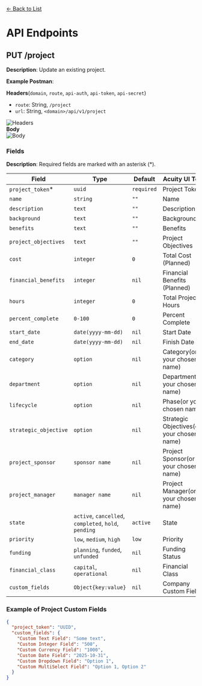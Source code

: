 [<- Back to List](https://github.com/AcuityPPM/APIs/blob/main/endpoints/record.md)

# API Endpoints

## PUT /project

**Description**: Update an existing project.

**Example Postman**:

**Headers**(`domain`, `route`, `api-auth`, `api-token`, `api-secret`)

- `route`: String, `/project`
- `url`: String, `<domain>/api/v1/project`

![Headers](https://github.com/AcuityPPM/APIs/blob/main/img/put_headers.webp)
<br>
**Body**
<br>
![Body](https://github.com/AcuityPPM/APIs/blob/main/img/put_body.webp)

### Fields

**Description**: Required fields are marked with an asterisk (\*).

| Field                 | Type                                                  | Default    | Acuity UI Text                            |
| --------------------- | ----------------------------------------------------- | ---------- | ----------------------------------------- |
| `project_token`\*     | `uuid`                                                | `required` | Project Token                             |
| `name`                | `string`                                              | `""`       | Name                                      |
| `description`         | `text`                                                | `""`       | Description                               |
| `background`          | `text`                                                | `""`       | Background                                |
| `benefits`            | `text`                                                | `""`       | Benefits                                  |
| `project_objectives`  | `text`                                                | `""`       | Project Objectives                        |
| `cost`                | `integer`                                             | `0`        | Total Cost (Planned)                      |
| `financial_benefits`  | `integer`                                             | `nil`      | Financial Benefits (Planned)              |
| `hours`               | `integer`                                             | `0`        | Total Project Hours                       |
| `percent_complete`    | `0-100`                                               | `0`        | Percent Complete                          |
| `start_date`          | `date(yyyy-mm-dd)`                                    | `nil`      | Start Date                                |
| `end_date`            | `date(yyyy-mm-dd)`                                    | `nil`      | Finish Date                               |
| `category`            | `option`                                              | `nil`      | Category(or your chosen name)             |
| `department`          | `option`                                              | `nil`      | Department(or your chosen name)           |
| `lifecycle`           | `option`                                              | `nil`      | Phase(or your chosen name)                |
| `strategic_objective` | `option`                                              | `nil`      | Strategic Objectives(or your chosen name) |
| `project_sponsor`     | `sponsor name`                                        | `nil`      | Project Sponsor(or your chosen name)      |
| `project_manager`     | `manager name`                                        | `nil`      | Project Manager(or your chosen name)      |
| `state`               | `active`, `cancelled`, `completed`, `hold`, `pending` | `active`   | State                                     |
| `priority`            | `low`, `medium`, `high`                               | `low`      | Priority                                  |
| `funding`             | `planning`, `funded`, `unfunded`                      | `nil`      | Funding Status                            |
| `financial_class`     | `capital`, `operational`                              | `nil`      | Financial Class                           |
| `custom_fields`       | `Object{key:value}`                                   | `nil`      | Company Custom Field                      |

### Example of Project Custom Fields

```json
{
  "project_token": "UUID",
  "custom_fields": {
    "Custom Text Field": "Some text",
    "Custom Integer Field": "500",
    "Custom Currency Field": "1000",
    "Custom Date Field": "2025-10-31",
    "Custom Dropdown Field": "Option 1",
    "Custom MultiSelect Field": "Option 1, Option 2"
  }
}
```
